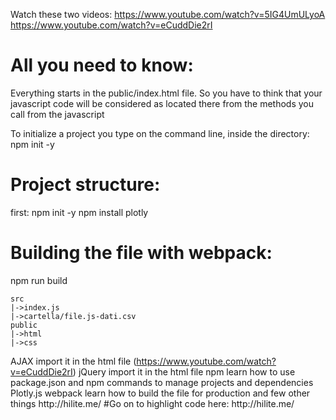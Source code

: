 Watch these two videos:
https://www.youtube.com/watch?v=5IG4UmULyoA
https://www.youtube.com/watch?v=eCuddDie2rI

# All you need to know:

Everything starts in the public/index.html file. So you have to think that
your javascript code will be considered as located there from the methods you call
from the javascript

To initialize a project you type on the command line, inside the directory:
npm init -y

# Project structure:

first: npm init -y
npm install plotly

# Building the file with webpack:

npm run build

    src
    |->index.js
    |->cartella/file.js-dati.csv
    public
    |->html
    |->css

AJAX import it in the html file (https://www.youtube.com/watch?v=eCuddDie2rI)
jQuery import it in the html file
npm learn how to use package.json and npm commands to manage projects and dependencies
Plotly.js
webpack learn how to build the file for production and few other things
h t t p : / / h i l i t e . m e /  
 # G o   o n   t o   h i g h l i g h t   c o d e   h e r e :   h t t p : / / h i l i t e . m e /  
 
